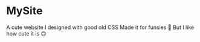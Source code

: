 # MySite
A cute website I designed with good old CSS
Made it for funsies 🥱
But I like how cute it is 🙃
